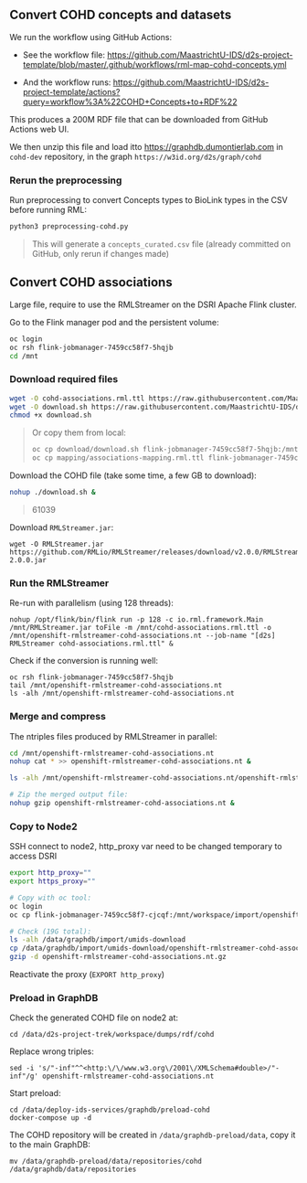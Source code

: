 ## Convert COHD concepts and datasets

We run the workflow using GitHub Actions:

* See the workflow file: https://github.com/MaastrichtU-IDS/d2s-project-template/blob/master/.github/workflows/rml-map-cohd-concepts.yml

* And the workflow runs: https://github.com/MaastrichtU-IDS/d2s-project-template/actions?query=workflow%3A%22COHD+Concepts+to+RDF%22

This produces a 200M RDF file that can be downloaded from GitHub Actions web UI.

We then unzip this file and load itto https://graphdb.dumontierlab.com in `cohd-dev` repository, in the graph `https://w3id.org/d2s/graph/cohd`

### Rerun the preprocessing

Run preprocessing to convert Concepts types to BioLink types in the CSV before running RML:

```bash
python3 preprocessing-cohd.py
```

> This will generate a `concepts_curated.csv` file (already committed on GitHub, only rerun if changes made)

## Convert COHD associations

Large file, require to use the RMLStreamer on the DSRI Apache Flink cluster.

Go to the Flink manager pod and the persistent volume: 

```bash
oc login
oc rsh flink-jobmanager-7459cc58f7-5hqjb
cd /mnt
```

### Download required files

```bash
wget -O cohd-associations.rml.ttl https://raw.githubusercontent.com/MaastrichtU-IDS/d2s-project-template/master/datasets/cohd/mapping/cohd-associations.rml.ttl
wget -O download.sh https://raw.githubusercontent.com/MaastrichtU-IDS/d2s-project-template/master/datasets/cohd/download/download.sh
chmod +x download.sh
```

> Or copy them from local:
>
> ```bash
> oc cp download/download.sh flink-jobmanager-7459cc58f7-5hqjb:/mnt
> oc cp mapping/associations-mapping.rml.ttl flink-jobmanager-7459cc58f7-5hqjb:/mnt 
> ```

Download the COHD file (take some time, a few GB to download):

```bash
nohup ./download.sh &
```

> 61039

Download `RMLStreamer.jar`:

```
wget -O RMLStreamer.jar https://github.com/RMLio/RMLStreamer/releases/download/v2.0.0/RMLStreamer-2.0.0.jar
```

### Run the RMLStreamer

Re-run with parallelism (using 128 threads):

```
nohup /opt/flink/bin/flink run -p 128 -c io.rml.framework.Main /mnt/RMLStreamer.jar toFile -m /mnt/cohd-associations.rml.ttl -o /mnt/openshift-rmlstreamer-cohd-associations.nt --job-name "[d2s] RMLStreamer cohd-associations.rml.ttl" &
```

Check if the conversion is running well:

```
oc rsh flink-jobmanager-7459cc58f7-5hqjb
tail /mnt/openshift-rmlstreamer-cohd-associations.nt
ls -alh /mnt/openshift-rmlstreamer-cohd-associations.nt
```

### Merge and compress

The ntriples files produced by RMLStreamer in parallel:

```bash
cd /mnt/openshift-rmlstreamer-cohd-associations.nt
nohup cat * >> openshift-rmlstreamer-cohd-associations.nt &

ls -alh /mnt/openshift-rmlstreamer-cohd-associations.nt/openshift-rmlstreamer-cohd-associations.nt

# Zip the merged output file:
nohup gzip openshift-rmlstreamer-cohd-associations.nt &
```

### Copy to Node2

SSH connect to node2, http_proxy var need to be changed temporary to access DSRI

```bash
export http_proxy=""
export https_proxy=""

# Copy with oc tool:
oc login
oc cp flink-jobmanager-7459cc58f7-cjcqf:/mnt/workspace/import/openshift-rmlstreamer-cohd-associations.nt/openshift-rmlstreamer-cohd-associations.nt.gz /data/graphdb/import/umids-download &!

# Check (19G total):
ls -alh /data/graphdb/import/umids-download
cp /data/graphdb/import/umids-download/openshift-rmlstreamer-cohd-associations.nt.gz /data/d2s-project-trek/workspace/dumps/rdf/cohd/
gzip -d openshift-rmlstreamer-cohd-associations.nt.gz
```

Reactivate the proxy (`EXPORT http_proxy`)

### Preload in GraphDB

Check the generated COHD file on node2 at:

```
cd /data/d2s-project-trek/workspace/dumps/rdf/cohd
```

Replace wrong triples:

```
sed -i 's/"-inf"^^<http:\/\/www.w3.org\/2001\/XMLSchema#double>/"-inf"/g' openshift-rmlstreamer-cohd-associations.nt
```

Start preload:

```
cd /data/deploy-ids-services/graphdb/preload-cohd
docker-compose up -d
```

The COHD repository will be created in `/data/graphdb-preload/data`, copy it to the main GraphDB:

```
mv /data/graphdb-preload/data/repositories/cohd /data/graphdb/data/repositories
```